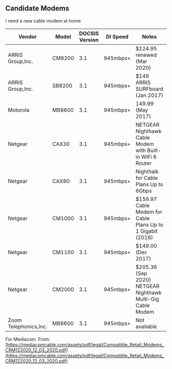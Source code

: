 ## Candidate Modems  

I need a new cable modem at home  

Vendor | Model | DOCSIS Version | Dl Speed | Notes | Link
-------|-------|----------------|----------|-------|------
ARRIS Group,Inc. | CM8200 | 3.1 | 945mbps+ | $124.95 renewed (Mar 2020) | [amazon](https://www.amazon.com/Touchstone-CM8200A-DOCSIS-Gigabit-Renewed/dp/B086HWY4Q9/)
ARRIS Group,Inc. | SB8200 | 3.1 | 945mbps+ | $149 ARRIS SURFboard (Jan 2017) | [amazon](https://www.amazon.com/ARRIS-SURFboard-Approved-SB8200-Frustration/dp/B07DY16W2Z/)
Motorola | MB8600 | 3.1 | 945mbps+ | 149.99 (May 2017) | [amazon](https://www.amazon.com/MOTOROLA-Approved-Comcast-Gigablast-MB8600/dp/B0723599RQ/)
Netgear | CAX30 | 3.1 | 945mbps+ | NETGEAR Nighthawk Cable Modem with Built-in WiFi 6 Router | [amazon](https://www.amazon.com/NETGEAR-Nighthawk-Cable-Built-Router/dp/B08R588RCG/)
Netgear | CAX80 | 3.1 | 945mbps+ | Nighthalk for Cable Plans Up to 6Gbps | [amazon](https://www.amazon.com/NETGEAR-Nighthawk-Cable-Modem-Router/dp/B082XW53G3/)
Netgear | CM1000 | 3.1 | 945mbps+ | $159.97 Cable Modem for Cable Plans Up to 1 Gigabit (2016) | [amazon](https://www.amazon.com/NETGEAR-Cable-Modem-CM1000-Compatible/dp/B0781VN7W5/)
Netgear | CM1100 | 3.1 | 945mbps+ | $149.00 (Dec 2017) | [amazon](https://www.amazon.com/Netgear-Nighthawk-CM1100-DOCSIS-Cable/dp/B01MXC4532/)
Netgear | CM2000 | 3.1 | 945mbps+ | $205.36 (Sep 2020) NETGEAR Nighthawk Multi-Gig Cable Modem | [amazon](https://www.amazon.com/NETGEAR-Nighthawk-Multi-Gig-Cable-CM2000/dp/B08GWNZ9VF/)
Zoom Telephonics,Inc. | MB8600 | 3.1 | 945mbps+ | Not available | [amazon]

For Mediacom.
From: [https://mediacomcable.com/assets/pdf/legal/Compatible_Retail_Modems_CRM122020_12_03_2020.pdf](https://mediacomcable.com/assets/pdf/legal/Compatible_Retail_Modems_CRM122020_12_03_2020.pdf)
